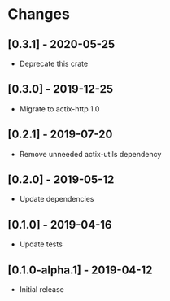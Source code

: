 # Changes

## [0.3.1] - 2020-05-25

* Deprecate this crate

## [0.3.0] - 2019-12-25

* Migrate to actix-http 1.0

## [0.2.1] - 2019-07-20

* Remove unneeded actix-utils dependency


## [0.2.0] - 2019-05-12

* Update dependencies


## [0.1.0] - 2019-04-16

* Update tests


## [0.1.0-alpha.1] - 2019-04-12

* Initial release
